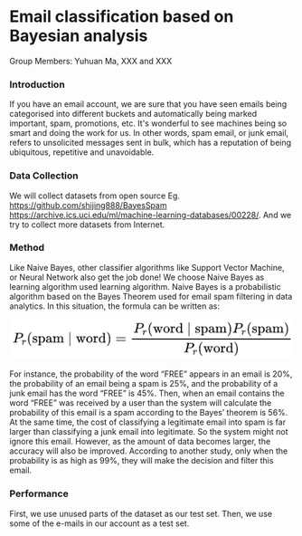 # Email classification based on Bayesian analysis
Group Members: Yuhuan Ma, XXX and XXX
### Introduction
If you have an email account, we are sure that you have seen emails being categorised into different buckets and automatically being marked important, spam, promotions, etc. It's wonderful to see machines being so smart and doing the work for us. In other words, spam email, or junk email, refers to unsolicited messages sent in bulk, which has a reputation of being ubiquitous, repetitive and unavoidable. 
### Data Collection
We will collect datasets from open source 
Eg. 
https://github.com/shijing888/BayesSpam
https://archive.ics.uci.edu/ml/machine-learning-databases/00228/. 
And we try to collect more datasets from Internet.
### Method
Like Naive Bayes, other classifier algorithms like Support Vector Machine, or Neural Network also get the job done! We choose Naive Bayes as learning algorithm used  learning algorithm. Naive Bayes is a probabilistic algorithm based on the Bayes Theorem used for email spam filtering in data analytics. In this situation, the formula can be written as:

![image](https://github.com/halona2333/Bayes/blob/main/Images/bayes1.png)

For instance, the probability of the word “FREE” appears in an email is 20%, the probability of an email being a spam is 25%, and the probability of a junk email has the word “FREE” is 45%. Then, when an email contains the word “FREE” was received by a user than the system will calculate the probability of this email is a spam according to the Bayes’ theorem is 56%. At the same time, the cost of classifying a legitimate email into spam is far larger than classifying a junk email into legitimate. So the system might not ignore this email. However, as the amount of data becomes larger, the accuracy will also be improved. According to another study, only when the probability is as high as 99%, they will make the decision and filter this email.
### Performance
First, we use unused parts of the dataset as our test set. Then, we use some of the e-mails in our account as a test set.
